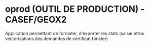 # oprod (OUTIL DE PRODUCTION) - CASEF/GEOX2

Application permettant de formater, d'exporter les stats (saisie et/ou vectorisations des demandes de certificat foncier)

